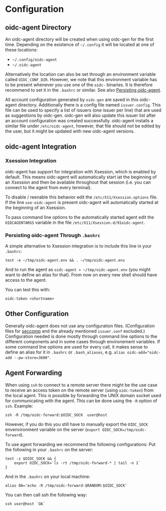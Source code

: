 # Configuration
## oidc-agent Directory
An oidc-agent directory will be created when using oidc-gen for the first time. 
Depending on the existence of ```~/.config``` it will be located at one of these
locations:
- ```~/.config/oidc-agent```
- ```~/.oidc-agent```

Alternatively the location can also be set through an environment variable
called ```OIDC_CONF_DIR```. However, we note that this environment variable has
to be present whenever you use one of the ```oidc-``` binaries. It is therefore
recommend to set it in the ```.bashrc``` or similar. See also [Persisting
oidc-agent](#persisting-oidc-agent-through-bashrc).

All account configuration generated by ```oidc-gen``` are saved in this
oidc-agent directory. Additionally there is a config file named ```issuer.config```. This file can be used to specify a list of issuers (one issuer per line) that are used as suggestions by oidc-gen. oidc-gen will also update this issuer list after an account configuration was created successfully. oidc-agent installs a similar file under ```/etc/oidc-agent```, however, that file should not be edited by the user, but it might be updated with new oidc-agent versions.

## oidc-agent Integration
### Xsession Integration
oidc-agent has support for integration with Xsession, which is enabled by
default. This means oidc-agent will automatically start iat the beginning of an 
Xsession and then be available throughout that session (i.e. you can connect to
the agent from every terminal).

To disable / reenable this behavior edit the ```/etc/X11/Xsession.options``` file. If the line ```use-oidc-agent``` is present oidc-agent will automatically started at the beginning of an Xsession.

To pass command line options to the automatically started agent edit the
```OIDCAGENTARGS``` variable in the file ```/etc/X11/Xsession.d/91oidc-agent```.

### Persisting oidc-agent Through ```.bashrc```
A simple alternative to Xsession integration is to include this line in your
`.bashrc`:
```
test -e ~/tmp/oidc-agent.env && . ~/tmp/oidc-agent.env
```
And to run the agent as `oidc-agent > ~/tmp/oidc-agent.env` (you might want to
define an alias for that).
From now on every new shell should have access to the agent. 

You can test this with:
```
oidc-token <shortname>
```

## Other Configuration
Generally oidc-agent does not use any configuration files. (Configuration files
for [seccomp](security.md#seccomp) and the already mentioned ```issuer.conf``` excluded.) 
Configuration needed is done mostly through command line options to the
different components and in some cases through environement variables.
If some command line options are used for every call, it makes sense to define
an alias for it in ```.bashrc``` or ```.bash_aliases```, e.g. ```alias oidc-add="oidc-add --pw-store=3600"```.

## Agent Forwarding
When using ```ssh``` to connect to a remote server there might be the use case
to receive an access token on the remote server (using ```oidc-token```) from
the local agent. This is possible by forwarding the UNIX domain socket used for
communicating with the agent. This can be done using the ```-R``` option of
```ssh```. Example:
```
ssh -R /tmp/oidc-forward:$OIDC_SOCK  user@host
```
However, if you do this you still have to manually export the ```OIDC_SOCK```
envenvironment variable on the server (```export
OIDC_SOCK=/tmp/oidc-forward```).

To use agent forwarding we recommend the following configurations:
Put the following in your ```.bashrc``` on the server:
```
test -z $OIDC_SOCK && {
    export OIDC_SOCK=`ls -rt /tmp/oidc-forward-* | tail -n 1`
}
```
And in the ```.bashrc``` on your local machine:
```
alias OA='echo -R /tmp/oidc-forward-$RANDOM:$OIDC_SOCK'
```
You can then call ssh the following way:
```
ssh user@host `OA`
```
